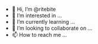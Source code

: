 - 👋 Hi, I’m @ritebite
- 👀 I’m interested in ...
- 🌱 I’m currently learning ...
- 💞️ I’m looking to collaborate on ...
- 📫 How to reach me ...

<!---
ritebite/ritebite is a ✨ special ✨ repository because its `README.md` (this file) appears on your GitHub profile.
You can click the Preview link to take a look at your changes.
--->
